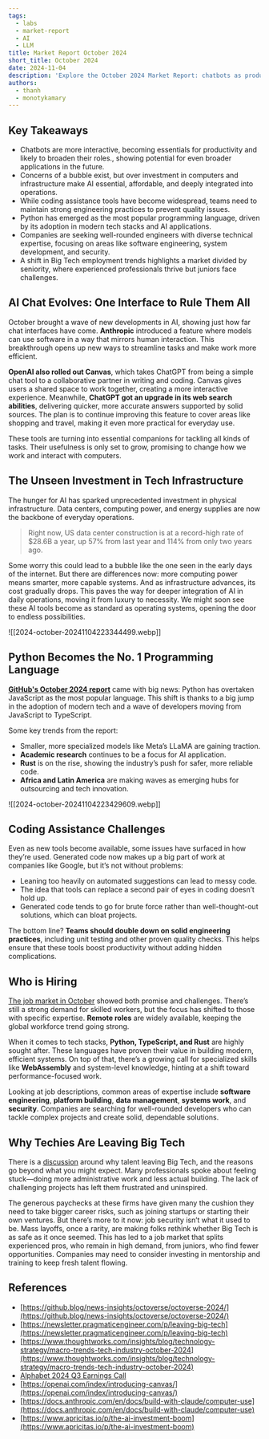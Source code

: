 ```yaml
---
tags:
  - labs
  - market-report
  - AI
  - LLM
title: Market Report October 2024
short_title: October 2024
date: 2024-11-04
description: 'Explore the October 2024 Market Report: chatbots as productivity essentials with future potential, AI’s role despite investment bubble concerns, and Python’s rise in modern tech and AI. Learn why coding tools require strong practices, why companies seek versatile engineers, and how Big Tech’s job market favors senior talent, posing challenges for juniors.'
authors:
  - thanh
  - monotykamary
---
```


## Key Takeaways

- Chatbots are more interactive, becoming essentials for productivity and likely to broaden their roles., showing potential for even broader applications in the future.
- Concerns of a bubble exist, but over investment in computers and infrastructure make AI essential, affordable, and deeply integrated into operations.
- While coding assistance tools have become widespread, teams need to maintain strong engineering practices to prevent quality issues.
- Python has emerged as the most popular programming language, driven by its adoption in modern tech stacks and AI applications.
- Companies are seeking well-rounded engineers with diverse technical expertise, focusing on areas like software engineering, system development, and security.
- A shift in Big Tech employment trends highlights a market divided by seniority, where experienced professionals thrive but juniors face challenges.

## AI Chat Evolves: One Interface to Rule Them All

October brought a wave of new developments in AI, showing just how far chat interfaces have come. **Anthropic** introduced a feature where models can use software in a way that mirrors human interaction. This breakthrough opens up new ways to streamline tasks and make work more efficient.

**OpenAI also rolled out Canvas**, which takes ChatGPT from being a simple chat tool to a collaborative partner in writing and coding. Canvas gives users a shared space to work together, creating a more interactive experience. Meanwhile, **ChatGPT got an upgrade in its web search abilities**, delivering quicker, more accurate answers supported by solid sources. The plan is to continue improving this feature to cover areas like shopping and travel, making it even more practical for everyday use.

These tools are turning into essential companions for tackling all kinds of tasks. Their usefulness is only set to grow, promising to change how we work and interact with computers.

## The Unseen Investment in Tech Infrastructure

The hunger for AI has sparked unprecedented investment in physical infrastructure. Data centers, computing power, and energy supplies are now the backbone of everyday operations.

> Right now, US data center construction is at a record-high rate of $28.6B a year, up 57% from last year and 114% from only two years ago.

Some worry this could lead to a bubble like the one seen in the early days of the internet. But there are differences now: more computing power means smarter, more capable systems. And as infrastructure advances, its cost gradually drops. This paves the way for deeper integration of AI in daily operations, moving it from luxury to necessity. We might soon see these AI tools become as standard as operating systems, opening the door to endless possibilities.

![[2024-october-20241104223344499.webp]]

## Python Becomes the No. 1 Programming Language

[**GitHub's October 2024 report**](https://github.blog/news-insights/octoverse/octoverse-2024/) came with big news: Python has overtaken JavaScript as the most popular language. This shift is thanks to a big jump in the adoption of modern tech and a wave of developers moving from JavaScript to TypeScript.

Some key trends from the report:

- Smaller, more specialized models like Meta’s LLaMA are gaining traction.
- **Academic research** continues to be a focus for AI application.
- **Rust** is on the rise, showing the industry’s push for safer, more reliable code.
- **Africa and Latin America** are making waves as emerging hubs for outsourcing and tech innovation.

![[2024-october-20241104223429609.webp]]

## Coding Assistance Challenges

Even as new tools become available, some issues have surfaced in how they’re used. Generated code now makes up a big part of work at companies like Google, but it’s not without problems:

- Leaning too heavily on automated suggestions can lead to messy code.
- The idea that tools can replace a second pair of eyes in coding doesn’t hold up.
- Generated code tends to go for brute force rather than well-thought-out solutions, which can bloat projects.

The bottom line? **Teams should double down on solid engineering practices**, including unit testing and other proven quality checks. This helps ensure that these tools boost productivity without adding hidden complications.

## Who is Hiring

[The job market in October](https://docs.google.com/spreadsheets/d/19ZCs7CYyHJBMFfNqcIGleuWpGi5RfXnoGD-Rgz-BGt0/) showed both promise and challenges. There’s still a strong demand for skilled workers, but the focus has shifted to those with specific expertise. **Remote roles** are widely available, keeping the global workforce trend going strong.

When it comes to tech stacks, **Python, TypeScript, and Rust** are highly sought after. These languages have proven their value in building modern, efficient systems. On top of that, there’s a growing call for specialized skills like **WebAssembly** and system-level knowledge, hinting at a shift toward performance-focused work.

Looking at job descriptions, common areas of expertise include **software engineering**, **platform building**, **data management**, **systems work**, and **security**. Companies are searching for well-rounded developers who can tackle complex projects and create solid, dependable solutions.

## Why Techies Are Leaving Big Tech

There is a [discussion](https://newsletter.pragmaticengineer.com/p/leaving-big-tech) around why talent leaving Big Tech, and the reasons go beyond what you might expect. Many professionals spoke about feeling stuck—doing more administrative work and less actual building. The lack of challenging projects has left them frustrated and uninspired.

The generous paychecks at these firms have given many the cushion they need to take bigger career risks, such as joining startups or starting their own ventures. But there’s more to it now: job security isn’t what it used to be. Mass layoffs, once a rarity, are making folks rethink whether Big Tech is as safe as it once seemed. This has led to a job market that splits experienced pros, who remain in high demand, from juniors, who find fewer opportunities. Companies may need to consider investing in mentorship and training to keep fresh talent flowing.

## References

- [https://github.blog/news-insights/octoverse/octoverse-2024/](https://github.blog/news-insights/octoverse/octoverse-2024/)
- [https://newsletter.pragmaticengineer.com/p/leaving-big-tech](https://newsletter.pragmaticengineer.com/p/leaving-big-tech)
- [https://www.thoughtworks.com/insights/blog/technology-strategy/macro-trends-tech-industry-october-2024](https://www.thoughtworks.com/insights/blog/technology-strategy/macro-trends-tech-industry-october-2024)
- [Alphabet 2024 Q3 Earnings Call](https://www.youtube.com/watch?v=wjkf4t8BfLM)
- [https://openai.com/index/introducing-canvas/](https://openai.com/index/introducing-canvas/)
- [https://docs.anthropic.com/en/docs/build-with-claude/computer-use](https://docs.anthropic.com/en/docs/build-with-claude/computer-use)
- [https://www.apricitas.io/p/the-ai-investment-boom](https://www.apricitas.io/p/the-ai-investment-boom)
